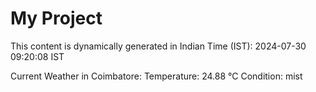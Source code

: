 # My Project

This content is dynamically generated in Indian Time (IST): 2024-07-30 09:20:08 IST


Current Weather in Coimbatore:
Temperature: 24.88 °C
Condition: mist
